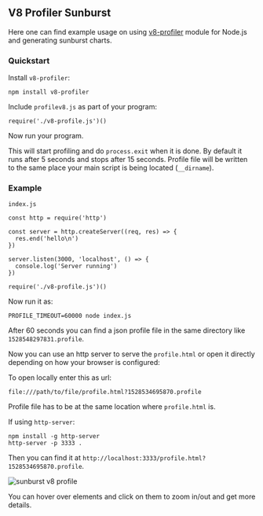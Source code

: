 ## V8 Profiler Sunburst

Here one can find example usage on using
[v8-profiler](https://github.com/node-inspector/v8-profiler) module for Node.js and generating
sunburst charts.

### Quickstart

Install `v8-profiler`:

```npm install v8-profiler```

Include `profilev8.js` as part of your program:
```
require('./v8-profile.js')()
```

Now run your program.

This will start profiling and do `process.exit` when it is done. By default it runs after 5 seconds
and stops after 15 seconds. Profile file will be written to the same place your main script is being
located (`__dirname`).

### Example

`index.js`
```
const http = require('http')

const server = http.createServer((req, res) => {
  res.end('hello\n')
})

server.listen(3000, 'localhost', () => {
  console.log('Server running')
})

require('./v8-profile.js')()
```

Now run it as:

```
PROFILE_TIMEOUT=60000 node index.js
```

After 60 seconds you can find a json profile file in the same directory like
`1528548297831.profile`.

Now you can use an http server to serve the `profile.html` or open it directly depending on how your
browser is configured:

To open locally enter this as url:
```
file:///path/to/file/profile.html?1528534695870.profile
```
Profile file has to be at the same location where `profile.html` is.

If using `http-server`:
```
npm install -g http-server
http-server -p 3333 .
```

Then you can find it at `http://localhost:3333/profile.html?1528534695870.profile`.

![sunburst v8 profile](sunburst-profile.jpg)

You can hover over elements and click on them to zoom in/out and get more details.
